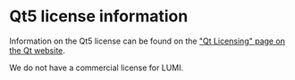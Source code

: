 # Qt5 license information

Information on the Qt5 license can be found on the
["Qt Licensing" page on the Qt website](https://doc.qt.io/qt-5/licensing.html).

We do not have a commercial license for LUMI.
